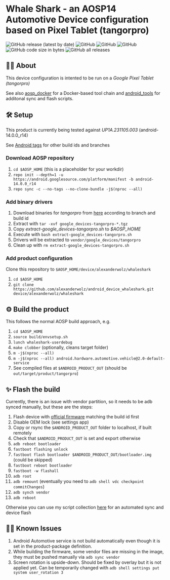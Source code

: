# Whale Shark - an AOSP14 Automotive Device configuration based on Pixel Tablet (tangorpro)

![GitHub release (latest by date)](https://img.shields.io/github/v/release/alexanderwolz/android_device_whaleshark)
![GitHub](https://img.shields.io/badge/aosp-14-orange)
![GitHub](https://img.shields.io/badge/arch-arm64v8-orange)
![GitHub](https://img.shields.io/github/license/alexanderwolz/android_device_whaleshark)
![GitHub code size in bytes](https://img.shields.io/github/languages/code-size/alexanderwolz/android_device_whaleshark)
![GitHub all releases](https://img.shields.io/github/downloads/alexanderwolz/android_device_whaleshark/total?color=informational)

## 🧑‍💻 About

This device configuration is intented to be run on a *Google Pixel Tablet (tangorpro)*

See also [aosp_docker](https://github.com/alexanderwolz/aosp_docker) for a Docker-based tool chain and [android_tools](https://github.com/alexanderwolz/android_tools) for additonal sync and flash scripts. 


## 🛠️ Setup

This product is currently being tested against *UP1A.231105.003* (android-14.0.0_r14)

See [Android tags](https://source.android.com/docs/setup/about/build-numbers) for other build ids and branches


### Download AOSP repository

1. ```cd $AOSP_HOME``` (this is a placeholder for your workdir)
2. ```repo init --depth=1 -u https://android.googlesource.com/platform/manifest -b android-14.0.0_r14```
3. ```repo sync -c --no-tags --no-clone-bundle -j$(nproc --all)```


### Add binary drivers
1. Download binaries for *tangorpro* from [here](https://developers.google.com/android/drivers?hl=en) according to branch and build id
2. Extract with ```tar -xvf google_devices-tangorpro-*.tgz```
3. Copy *extract-google_devices-tangorpro.sh* to *$AOSP_HOME*
4. Execute with ```bash extract-google_devices-tangorpro.sh```
6. Drivers will be extracted to ```vendor/google_devices/tangorpro```
7. Clean up with ```rm extract-google_devices-tangorpro.sh```


### Add product configuration

Clone this repository to ```$AOSP_HOME/device/alexanderwolz/whaleshark```

1. ```cd $AOSP_HOME```
2. ```git clone https://github.com/alexanderwolz/android_device_whaleshark.git device/alexanderwolz/whaleshark```


## ⚙️ Build the product

This follows the normal AOSP build approach, e.g.
1. ```cd $AOSP_HOME```
1. ```source build/envsetup.sh```
2. ```lunch whaleshark-userdebug```
3. ```make clobber``` (optionally, cleans target folder)
4. ```m -j$(nproc --all)```
5. ```m -j$(nproc --all) android.hardware.automotive.vehicle@2.0-default-service```
6. See compiled files at ```$ANDROID_PRODUCT_OUT``` (should be ```out/target/product/tangorpro```)

## ✨ Flash the build

Currently, there is an issue with vendor partition, so it needs to be adb synced manually, but these are the steps:

1. Flash device with [official firmware](https://developers.google.com/android/images?hl=en) matching the build id first
2. Disable OEM lock (see settings app)
3. Copy or rsync the ```$ANDROID_PRODUCT_OUT``` folder to localhost, if built remotely
4. Check that ```$ANDROID_PRODUCT_OUT``` is set and export otherwise
5. ```adb reboot bootloader```
6. ```fastboot flashing unlock```
7. ```fastboot flash bootloader $ANDROID_PRODUCT_OUT/bootloader.img``` (could be skipped)
8. ```fastboot reboot bootloader```
9. ```fastboot -w flashall```
10. ```adb root```
11. ```adb remount``` (eventually you need to ```adb shell vdc checkpoint commitChanges```)
12. ```adb synch vendor```
13. ```adb reboot```

Otherwise you can use my script collection [here](https://github.com/alexanderwolz/android_tools) for an automated sync and device flash


## 🧑‍💻 Known Issues

1. Android Automotive service is not build automatically even though it is set in the product-package definition. 
2. While building the firmware, some vendor files are missing in the image, they must be pushed manually via ```adb sync vendor```
3. Screen rotation is upside-down. Should be fixed by overlay but it is not applied yet. Can be temporarily changed with ```adb shell settings put system user_rotation 3```
